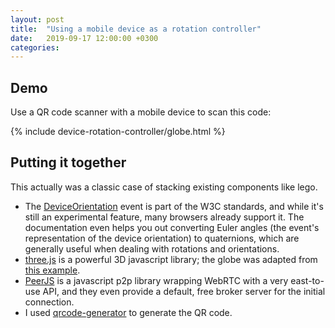 ```yaml
---
layout: post
title:  "Using a mobile device as a rotation controller"
date:   2019-09-17 12:00:00 +0300
categories:
---
```


## Demo
Use a QR code scanner with a mobile device to scan this code:

{% include device-rotation-controller/globe.html %}

## Putting it together
This actually was a classic case of stacking existing components like lego.
* The [DeviceOrientation](https://www.w3.org/TR/orientation-event/) event is part of the W3C standards, and while it's still an experimental feature, many browsers already support it.
The documentation even helps you out converting Euler angles (the event's representation of the device orientation) to quaternions, which are generally useful when dealing with rotations and orientations.
* [three.js](https://threejs.org) is a powerful 3D javascript library; the globe was adapted from [this example](https://threejs.org/examples/software_geometry_earth.html).
* [PeerJS](https://peerjs.com) is a javascript p2p library wrapping WebRTC with a very east-to-use API, and they even provide a default, free broker server for the initial connection.
* I used [qrcode-generator](https://github.com/kazuhikoarase/qrcode-generator#readme) to generate the QR code.
